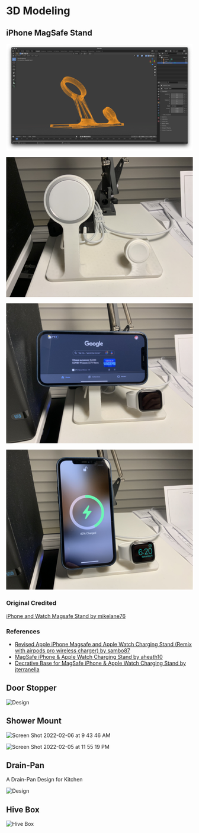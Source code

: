 # 3D Modeling

## iPhone MagSafe Stand

![images/Screen_Shot_2021-03-06_at_6.25.01_PM.png](images/Screen_Shot_2021-03-06_at_6.25.01_PM.png)

![images/IMG_3378.jpeg](images/IMG_3378.jpeg)

![images/IMG_3377.jpeg](images/IMG_3377.jpeg)

![images/IMG_3379.jpeg](images/IMG_3379.jpeg)

### Original Credited

[iPhone and Watch Magsafe Stand by mikelane76](https://www.thingiverse.com/thing:4705131)

### References

- [Revised Apple iPhone Magsafe and Apple Watch Charging Stand (Remix with airpods pro wireless charger) by sambo87](https://www.thingiverse.com/thing:4667077)
- [MagSafe iPhone & Apple Watch Charging Stand by aheath10](https://www.thingiverse.com/thing:4634722)
- [Decrative Base for MagSafe iPhone & Apple Watch Charging Stand by jterranella](https://www.thingiverse.com/thing:4647318)


## Door Stopper

![Design](https://github.com/Leask/Hardware/blob/main/images/Screen%20Shot%202021-06-15%20at%2011.19.45%20PM.png?raw=true "Design")


## Shower Mount

![Screen Shot 2022-02-06 at 9 43 46 AM](https://user-images.githubusercontent.com/233022/152884597-d96dd14f-dc8d-4d95-b94a-36aa039d5991.jpg)

![Screen Shot 2022-02-05 at 11 55 19 PM](https://user-images.githubusercontent.com/233022/152884610-151730d3-7b44-4248-b4df-f576e4f875b9.jpg)


## Drain-Pan

A Drain-Pan Design for Kitchen

![Design](https://github.com/Leask/Hardware/blob/main/images/Screen%20Shot%202021-06-17%20at%202.58.21%20PM.png?raw=true "Design")


## Hive Box

![Hive Box](https://github.com/Leask/Hardware/blob/main/images/Screen%20Shot%202021-04-05%20at%202.43.42%20PM.png?raw=true
 "Hive Box")
